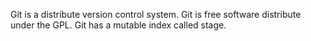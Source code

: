 Git is a distribute version control system.
Git is free software distribute under the  GPL.
Git has a mutable  index called stage.
